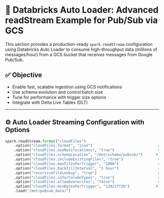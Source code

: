 # 🔄 Databricks Auto Loader: Advanced readStream Example for Pub/Sub via GCS

This section provides a production-ready `spark.readStream` configuration using Databricks Auto Loader to consume high-throughput data (millions of messages/hour) from a GCS bucket that receives messages from Google Pub/Sub.

## ✅ Objective

- Enable fast, scalable ingestion using GCS notifications
- Use schema evolution and control batch size
- Tune for performance with trigger size options
- Integrate with Delta Live Tables (DLT)

---

## ⚙️ Auto Loader Streaming Configuration with Options

```python
spark.readStream.format("cloudFiles")
    .option("cloudFiles.format", "json")                              # Input file format
    .option("cloudFiles.useNotifications", "true")                    # Enable GCS Pub/Sub notifications
    .option("cloudFiles.schemaLocation", "/mnt/schema/pubsub/")      # Required path for schema tracking
    .option("cloudFiles.includeExistingFiles", "true")                # Process historical files
    .option("cloudFiles.maxFilesPerTrigger", "1000")                  # Tune micro-batch size (file-based)
    .option("cloudFiles.backfillInterval", "1 hour")                  # Optional: for recovering missed files
    .option("recursiveFileLookup", "true")                            # Enable nested folder scanning
    .option("cloudFiles.inferColumnTypes", "true")                    # Infer schema automatically
    .option("cloudFiles.allowOverwrites", "false")                    # Prevent reprocessing of overwritten files
    .option("cloudFiles.minBytesPerTrigger", "134217728")            # 128 MB; batch size based on file size
    .load("/mnt/pubsub_data/")
